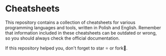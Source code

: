 # Cheatsheets
This repository contains a collection of cheatsheets for various programming languages and tools, written in Polish and English. Remember that information included in these cheatsheets can be outdated or wrong, so you should always check the official documentation.

If this repository helped you, don't forget to star ⭐️ or fork🍴.

